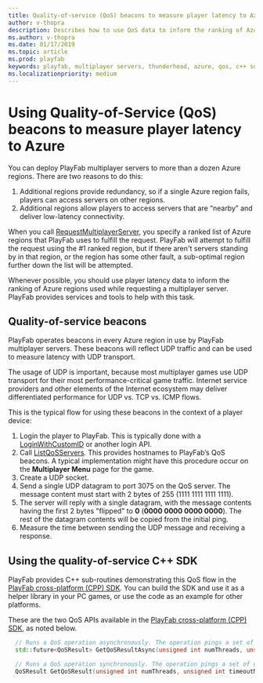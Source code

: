 ```yaml
---
title: Quality-of-service (QoS) beacons to measure player latency to Azure
author: v-thopra
description: Describes how to use QoS data to inform the ranking of Azure regions used while requesting a multiplayer server.
ms.author: v-thopra
ms.date: 01/17/2019
ms.topic: article
ms.prod: playfab
keywords: playfab, multiplayer servers, thunderhead, azure, qos, c++ sdk
ms.localizationpriority: medium
---
```


# Using Quality-of-Service (QoS) beacons to measure player latency to Azure

You can deploy PlayFab multiplayer servers to more than a dozen Azure regions. There are two reasons to do this:

1. Additional regions provide redundancy, so if a single Azure region fails, players can access servers on other regions.
2. Additional regions allow players to access servers that are “nearby” and deliver low-latency connectivity.

When you call [RequestMultiplayerServer](xref:titleid.playfabapi.com.multiplayer.multiplayerserver.requestmultiplayerserver), you specify a ranked list of Azure regions that PlayFab uses to fulfill the request. PlayFab will attempt to fulfill the request using the #1 ranked region, but if there aren't servers standing by in that region, or the region has some other fault, a sub-optimal region further down the list will be attempted.

Whenever possible, you should use player latency data to inform the ranking of Azure regions used while requesting a multiplayer server. PlayFab provides services and tools to help with this task.

## Quality-of-service beacons

PlayFab operates beacons in every Azure region in use by PlayFab multiplayer servers. These beacons will reflect UDP traffic and can be used to measure latency with UDP transport.

The usage of UDP is important, because most multiplayer games use UDP transport for their most performance-critical game traffic. Internet service providers and other elements of the Internet ecosystem may deliver differentiated performance for UDP vs. TCP vs. ICMP flows.

This is the typical flow for using these beacons in the context of a player device:

1. Login the player to PlayFab. This is typically done with a [LoginWithCustomID](xref:titleid.playfabapi.com.client.authentication.loginwithcustomid) or another login API.
2. Call [ListQoSServers](xref:titleid.playfabapi.com.multiplayer.multiplayerserver.listqosservers). This provides hostnames to PlayFab’s QoS beacons. A typical implementation might have this procedure occur on the **Multiplayer Menu** page for the game.
3. Create a UDP socket.
4. Send a single UDP datagram to port 3075 on the QoS server. The message content must start with 2 bytes of 255 (1111 1111 1111 1111).  
5. The server will reply with a single datagram, with the message contents having the first 2 bytes "flipped" to **0** (**0000 0000 0000 0000**). The rest of the datagram contents will be copied from the initial ping.
6. Measure the time between sending the UDP message and receiving a response.

## Using the quality-of-service C++ SDK

PlayFab provides C++ sub-routines demonstrating this QoS flow in the [PlayFab cross-platform (CPP) SDK](https://github.com/PlayFab/XPlatCppSdk). You can build the SDK and use it as a helper library in your PC games, or use the code as an example for other platforms.

These are the two QoS APIs available in the [PlayFab cross-platform (CPP) SDK](https://github.com/PlayFab/XPlatCppSdk), as noted below.

```cpp
  // Runs a QoS operation asynchronously. The operation pings a set of datacenters and returns a result with average response times.
  std::future<QoSResult> GetQoSResultAsync(unsigned int numThreads, unsigned int timeoutMs = DEFAULT_TIMEOUT_MS);

  // Runs a QoS operation synchronously. The operation pings a set of datacenters and returns a result with average response times.
  QoSResult GetQoSResult(unsigned int numThreads, unsigned int timeoutMs = DEFAULT_TIMEOUT_MS);
```
